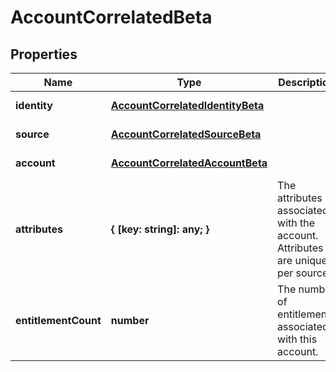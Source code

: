 # AccountCorrelatedBeta

## Properties

Name | Type | Description | Notes
------------ | ------------- | ------------- | -------------
**identity** | [**AccountCorrelatedIdentityBeta**](AccountCorrelatedIdentityBeta.md) |  | [default to undefined]
**source** | [**AccountCorrelatedSourceBeta**](AccountCorrelatedSourceBeta.md) |  | [default to undefined]
**account** | [**AccountCorrelatedAccountBeta**](AccountCorrelatedAccountBeta.md) |  | [default to undefined]
**attributes** | **{ [key: string]: any; }** | The attributes associated with the account.  Attributes are unique per source. | [default to undefined]
**entitlementCount** | **number** | The number of entitlements associated with this account. | [optional] [default to undefined]

